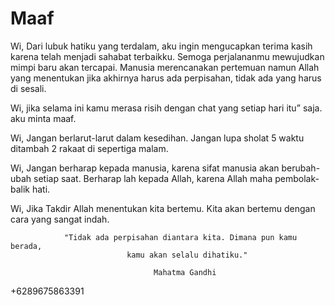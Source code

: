# Maaf

Wi, Dari lubuk hatiku yang terdalam, aku ingin mengucapkan terima kasih karena telah menjadi sahabat terbaikku. Semoga perjalananmu mewujudkan mimpi baru akan tercapai. Manusia merencanakan pertemuan namun Allah yang menentukan jika akhirnya harus ada perpisahan, tidak ada yang harus di sesali. 

Wi, jika selama ini kamu merasa risih dengan chat yang setiap hari itu” saja. aku minta maaf.

Wi, Jangan berlarut-larut dalam kesedihan.  Jangan lupa sholat 5 waktu ditambah 2 rakaat di sepertiga malam.

Wi, Jangan berharap kepada manusia, karena sifat manusia akan berubah-ubah setiap saat. Berharap lah kepada Allah, karena Allah maha pembolak-balik hati.

Wi, Jika Takdir Allah menentukan kita bertemu. Kita akan bertemu dengan cara yang sangat indah. 

                "Tidak ada perpisahan diantara kita. Dimana pun kamu berada,
                              kamu akan selalu dihatiku."
                              
                                    Mahatma Gandhi
                                    
                                    
                                    
                                    
                              
          
          
          
          
          
          
          
          
          
          
          
          
          
          
          
          
          
          
          
          
          
                                                                                    

+6289675863391

                                                                                                                     

